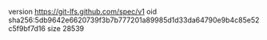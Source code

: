 version https://git-lfs.github.com/spec/v1
oid sha256:5db9642e6620739f3b7b777201a89985d1d33da64790e9b4c85e52c5f9bf7d16
size 28539
